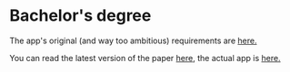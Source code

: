 # Bachelor's degree

The app's original (and way too ambitious) requirements are [here.](./requirements.md)

You can read the latest version of the paper [here](./latest/paper.pdf), the actual app is [here.](https://github.com/solomonarul/edra)
